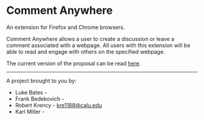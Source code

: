 # Comment Anywhere
An extension for Firefox and Chrome browsers.

Comment Anywhere allows a user to create a discussion or leave a comment associated with a webpage.
All users with this extension will be able to read and engage with others on the specified webpage.

The current version of the proposal can be read [here](docs/out/proposal.pdf).


---

A project brought to you by:
- Luke Bates - 
- Frank Bedekovich - 
- Robert Krency - kre1188@calu.edu
- Karl Miller - 
